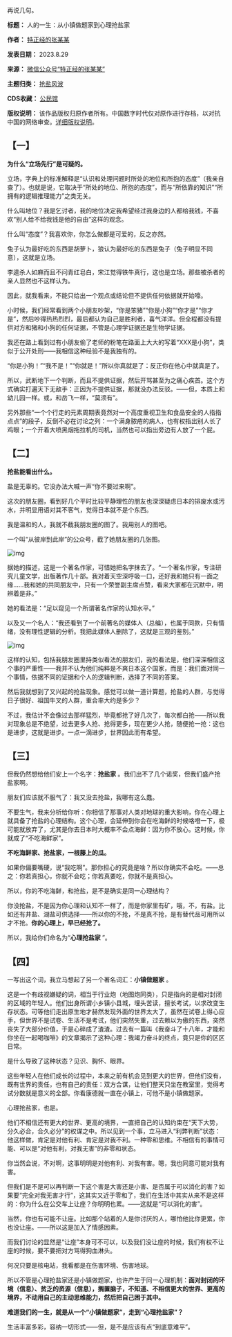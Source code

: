 再说几句。




**标题：** 人的一生：从小镇做题家到心理抢盐家  

**作者：** [特正经的张某某](https://chinadigitaltimes.net/space/特正经的张某某)  

**发表日期：** 2023.8.29  

**来源：** [微信公众号“特正经的张某某”](https://web.archive.org/web/20230829160058/https://mp.weixin.qq.com/s/sZ1N544HdrWWN0UqC_1IBA)  

**主题归类：** [抢盐风波](https://chinadigitaltimes.net/space/抢盐风波)  

**CDS收藏：** [公民馆](https://chinadigitaltimes.net/space/%E5%85%AC%E6%B0%91%E9%A6%86)  

**版权说明：** 该作品版权归原作者所有。中国数字时代仅对原作进行存档，以对抗中国的网络审查。[详细版权说明](https://chinadigitaltimes.net/chinese/copyright)。


**【一】** 
-------


**为什么“立场先行”是可疑的。** 


立场，字典上的标准解释是“认识和处理问题时所处的地位和所抱的态度”（我亲自查了）。也就是说，它取决于“所处的地位、所抱的态度”，而与“所依靠的知识”“所拥有的逻辑推理能力”之类无关。


什么叫地位？我是乞讨者，我的地位决定我希望经过我身边的人都给我钱，不喜欢“别人给不给我钱是他的自由”这样的观念。


什么叫“态度”？我喜欢你，你怎么做都是可爱的，反之亦然。


兔子认为最好吃的东西是胡萝卜，狼认为最好吃的东西是兔子（兔子明显不同意），这就是立场。


李逵杀人如麻而且不问青红皂白，宋江觉得铁牛真行，这也是立场。那些被杀者的亲人显然也不这样认为。


因此，就我看来，不能只给出一个观点或结论但不提供任何依据就开始嚎。


小时候，我们经常看到两个小朋友吵架，“你是笨猪”“你是小狗”“你才是”“你才是”，然后吵得热热烈烈，最后都认为自己是胜利者，喜气洋洋。但全程都没有提供对方和猪和小狗的任何证据，不管是心理学证据还是生物学证据。


我还在路上看到过有小朋友偷了老师的粉笔在路面上大大的写着“XXX是小狗”，类似于公开处刑——我相信这种经验不是我独有的。


“你是小狗！”“我不是！”“你就是！”所以你真就是了：反正你在他心中就真是了。


所以，武断地下一个判断，而且不提供证据，然后开骂甚至为之痛心疾首。这个方式确实打遍天下无敌手：正因为不提供证据，那就没办法反驳。——但，本质上和幼儿园一样。或，和岳飞一样，“莫须有”。


另外那些“一个个行走的元素周期表竟然对一个高度重视卫生和食品安全的人指指点点”的段子，反倒不必在讨论之列：一个满身脓疮的病人，也有权指出别人长了鸡眼；一个开着大喷黑烟拖拉机的司机，当然也可以指出旁边有人放了一个屁。


**【二】** 
-------


**抢盐能看出什么。** 


盐是无辜的。它没办法大喊一声“你不要过来啊”。


这次的朋友圈，看到好几个平时比较平静理性的朋友也深深疑虑日本的排废水或污水，并明显用语对其不客气，觉得日本就不是个东西。


我是温和的人，我就不截我朋友圈的图了。我用别人的图吧。


一个叫“从彼岸到此岸”的公众号，截了她朋友圈的几张图。


![img](https://chinadigitaltimes.net/chinese/files/2023/08/post-699764-64ee16cc50c73.)


据她的描述，这是一个著名作家，可惜她把名字抹去了。“一个著名作家，专注研究儿童文学，出版著作几十部。我对着天空深呼吸一口，还好我和她只有一面之缘……我和她的共同朋友中，只有一个荣誉副主席点赞，看来大家都在沉默中，明辨着是非。”


她的看法是：“足以窥见一个所谓著名作家的认知水平。”


以及又一个名人：“我还看到了一个前著名的媒体人（总编），也属于同款，只有情绪，没有理性逻辑的分析。我把此媒体人删除了，这就是三观的鉴别。”


![img](https://chinadigitaltimes.net/chinese/files/2023/08/post-699764-64ee16cccc5d4.)


这样的认知，包括我朋友圈里持类似看法的朋友们，我的看法是，他们深深相信这个事的严重性——我并不认为他们纯粹是不爽日本这个国家，而是：我们面对同一个事情，依据不同的证据和个人的逻辑判断，选择了不同的答案。


然后我就想到了又兴起的抢盐现象。感觉可以做一道计算题，抢盐的人群，与觉得日子很好、祖国牛叉的人群，重合率大约是多少？


不过，我估计不会像过去那样猛烈，毕竟都抢了好几次了，每次都白抢——所以我对现象总是不绝望，过去更多人抢、抢得更多，现在更少人抢，随便抢一抢：这也是进步，这就是进步。一点一滴进步，世界因此而有希望。


**【三】** 
-------


但我仍然想给他们安上一个名字：**抢盐家** 。我们出不了几个诺奖，但我们盛产抢盐家啊。


朋友们应该就不服气了：我又没去抢盐，我哪有这么蠢。


不要生气，我来分析给你听：你相信了那事对人类对地球的重大影响，你在心理上就具备了抢盐的心理结构。这个心理，会延伸到你会在吃海鲜的时候咯噔一下，极可能就放弃了，尤其是你去日本时大概率不会点海鲜：因为你不放心。这时候，你就成了“不吃海鲜家”。


**不吃海鲜家、抢盐家，一根藤上的瓜。** 


如果你偏要嘴硬，说“我吃啊”。那你担心的究竟是啥？所以你确实不会吃。——总之：你若真担心，你就不会吃；你若真要吃，你就不是真担心。


所以，你的不吃海鲜，和抢盐，是不是确实是同一心理结构？


你没抢盐，不是因为你心理和认知不一样了，而是你家里有矿，哦，不，有盐。比如还有井盐、湖盐可供选择——所以你的不抢，不是真不抢，是有替代品可用所以才不抢。**你的心理上，早已经抢了。** 


所以，我给你们命名为“**心理抢盐家** ”。


**【四】** 
-------


一写出这个词，我立马想起了另一个著名词汇：**小镇做题家** 。


这是一个有歧视嫌疑的词，相当于行业炮（地图炮同类），只是指向的是相对封闭的区域的年轻人。他们出身所谓小乡镇小县城，埋头苦读，擅长考试，以求改变生存状态。可等他们走出原生地才赫然发现外面的世界太大了，虽然在试卷上得心应手，但世界不是试卷、生活不是考试，他们突然失重，过去赖以为傲的东西，突然丧失了大部分价值，于是心碎成了渣渣。过去有一篇叫《我奋斗了十八年，才能和你坐在一起喝咖啡》的文章揭示了这种心理：我竭力奋斗的终点，竟只是你的区区日常。


是什么导致了这种状态？见识、胸怀、眼界。


这些年轻人在他们成长的过程中，本来之前有机会见到更大的世界，但他们没有，既有世界的责任，也有自己的责任：双方合谋，让他们整天只坐在教室里，觉得考试分数就是意义的全部。你看康德就一直在小镇上，可他不是小镇做题家。


心理抢盐家，也是。


他们不相信还有更大的世界、更高的境界，一直把自己的认知约束在“天下大势，分久必合，合久必分”的权谋之中。所以见到一个事，立马进入“利弊判断”状态：他这样做，肯定是对他有利、肯定是对我不利。一种零和思维。不相信有的事情可能、可以是“对他有利，对我无害”的非零和状态。


你当然会说，不对啊，这事明明是对他有利、对我有害。嗯，我也同意可能对我有害。


但我们是不是可以再判断一下这个害是大害还是小害、是否属于可以消化的害？如果要“完全对我无害才行”，这其实又近于零和了，我们在生活中其实从来不是这样的：你为什么在公交车上让座？你明明也累。——这就是“可以消化的害”。


当然，你也有可能不让座。比如那个站着的人是你讨厌的人，哪怕他比你更累，你也没让座。——所以这是加入了情感因素。


而我们讨论的显然是“让座”本身可不可以，以及我们没让座的时候，我们有权不让座的时候，要不要把对方骂得狗血淋头。


何况只要是核电站，我看都是在伤害环境、伤害地球。


所以不管是心理抢盐家还是小镇做题家，也许产生于同一心理机制：**面对封闭的环境（信息）、贫乏的资源（信息），搁置脑子，不知道、不相信更大的世界、更高的境界，不动用自己的主动思维能力，然后把自己困于其中。** 


**难道我们的一生，就是从一个“小镇做题家”，走到“心理抢盐家”？** 


生活丰富多彩，容纳一切形式——但，是不是应该有点“到底意难平”。

